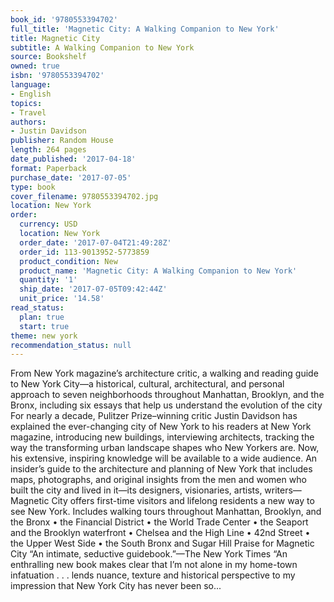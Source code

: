 ```yaml
---
book_id: '9780553394702'
full_title: 'Magnetic City: A Walking Companion to New York'
title: Magnetic City
subtitle: A Walking Companion to New York
source: Bookshelf
owned: true
isbn: '9780553394702'
language:
- English
topics:
- Travel
authors:
- Justin Davidson
publisher: Random House
length: 264 pages
date_published: '2017-04-18'
format: Paperback
purchase_date: '2017-07-05'
type: book
cover_filename: 9780553394702.jpg
location: New York
order:
  currency: USD
  location: New York
  order_date: '2017-07-04T21:49:28Z'
  order_id: 113-9013952-5773859
  product_condition: New
  product_name: 'Magnetic City: A Walking Companion to New York'
  quantity: '1'
  ship_date: '2017-07-05T09:42:44Z'
  unit_price: '14.58'
read_status:
  plan: true
  start: true
theme: new york
recommendation_status: null
---
```

From New York magazine’s architecture critic, a walking and reading guide to New York City—a historical, cultural, architectural, and personal approach to seven neighborhoods throughout Manhattan, Brooklyn, and the Bronx, including six essays that help us understand the evolution of the city For nearly a decade, Pulitzer Prize–winning critic Justin Davidson has explained the ever-changing city of New York to his readers at New York magazine, introducing new buildings, interviewing architects, tracking the way the transforming urban landscape shapes who New Yorkers are. Now, his extensive, inspiring knowledge will be available to a wide audience. An insider’s guide to the architecture and planning of New York that includes maps, photographs, and original insights from the men and women who built the city and lived in it—its designers, visionaries, artists, writers—Magnetic City offers first-time visitors and lifelong residents a new way to see New York. Includes walking tours throughout Manhattan, Brooklyn, and the Bronx • the Financial District • the World Trade Center • the Seaport and the Brooklyn waterfront • Chelsea and the High Line • 42nd Street • the Upper West Side • the South Bronx and Sugar Hill Praise for Magnetic City “An intimate, seductive guidebook.”—The New York Times “An enthralling new book makes clear that I’m not alone in my home-town infatuation . . . lends nuance, texture and historical perspective to my impression that New York City has never been so...

